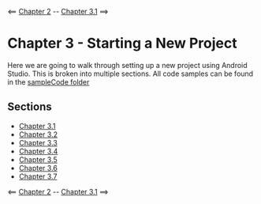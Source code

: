 <== [Chapter 2](./Chapter_02.md) -- [Chapter 3.1](./Chapter_03_01.md) ==>

# Chapter 3 - Starting a New Project

Here we are going to walk through setting up a new project using Android Studio. This is broken into multiple sections. All code samples can be found in the [sampleCode folder](https://github.com/sjfricke/Tango-C-NDK-Tutorial/tree/master/sampleCode)

## Sections
* [Chapter 3.1](./Chapter_03_01.md)
* [Chapter 3.2](./Chapter_03_02.md)
* [Chapter 3.3](./Chapter_03_03.md)
* [Chapter 3.4](./Chapter_03_04.md)
* [Chapter 3.5](./Chapter_03_05.md)
* [Chapter 3.6](./Chapter_03_06.md)
* [Chapter 3.7](./Chapter_03_07.md)

<== [Chapter 2](./Chapter_02.md) -- [Chapter 3.1](./Chapter_03_01.md) ==>
